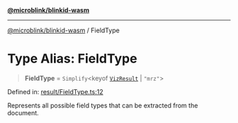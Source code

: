 [**@microblink/blinkid-wasm**](../README.md)

***

[@microblink/blinkid-wasm](../README.md) / FieldType

# Type Alias: FieldType

> **FieldType** = `Simplify`\<keyof [`VizResult`](VizResult.md) \| `"mrz"`\>

Defined in: [result/FieldType.ts:12](https://github.com/BlinkID/blinkid-web/blob/main/packages/blinkid-wasm/src/result/FieldType.ts)

Represents all possible field types that can be extracted from the document.
